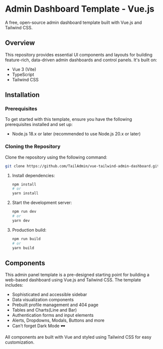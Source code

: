 # Admin Dashboard Template - Vue.js

A free, open-source admin dashboard template built with Vue.js and Tailwind CSS.

## Overview

This repository provides essential UI components and layouts for building feature-rich, data-driven admin dashboards and control panels. It's built on:

- Vue 3 (Vite)
- TypeScript
- Tailwind CSS

## Installation

### Prerequisites
To get started with this template, ensure you have the following prerequisites installed and set up:

- Node.js 18.x or later (recommended to use Node.js 20.x or later)

### Cloning the Repository
Clone the repository using the following command:

```bash
git clone https://github.com/TailAdmin/vue-tailwind-admin-dashboard.git
```

1. Install dependencies:
    ```bash
    npm install
    # or
    yarn install
    ```

2. Start the development server:
    ```bash
    npm run dev
    # or
    yarn dev
    ```

3. Production build:
   ```bash
   npm run build
   # or
   yarn build
   ```


## Components

This admin panel template is a pre-designed starting point for building a web-based dashboard using Vue.js and Tailwind CSS. The template includes:
- Sophisticated and accessible sidebar
- Data visualization components
- Prebuilt profile management and 404 page
- Tables and Charts(Line and Bar)
- Authentication forms and input elements
- Alerts, Dropdowns, Modals, Buttons and more
- Can't forget Dark Mode 🕶️

All components are built with Vue and styled using Tailwind CSS for easy customization.

